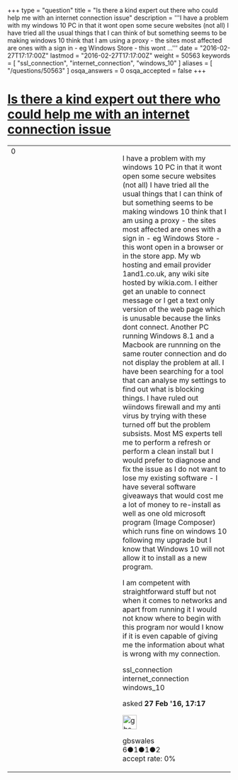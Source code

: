 +++
type = "question"
title = "Is there a kind expert out there who could help me with an internet connection issue"
description = '''I have a problem with my windows 10 PC in that it wont open some secure websites (not all) I have tried all the usual things that I can think of but something seems to be making windows 10 think that I am using a proxy - the sites most affected are ones with a sign in - eg Windows Store - this wont ...'''
date = "2016-02-27T17:17:00Z"
lastmod = "2016-02-27T17:17:00Z"
weight = 50563
keywords = [ "ssl_connection", "internet_connection", "windows_10" ]
aliases = [ "/questions/50563" ]
osqa_answers = 0
osqa_accepted = false
+++

<div class="headNormal">

# [Is there a kind expert out there who could help me with an internet connection issue](/questions/50563/is-there-a-kind-expert-out-there-who-could-help-me-with-an-internet-connection-issue)

</div>

<div id="main-body">

<div id="askform">

<table id="question-table" style="width:100%;"><colgroup><col style="width: 50%" /><col style="width: 50%" /></colgroup><tbody><tr class="odd"><td style="width: 30px; vertical-align: top"><div class="vote-buttons"><span id="post-50563-upvote" class="ajax-command post-vote up" rel="nofollow" title="I like this post (click again to cancel)"> </span><div id="post-50563-score" class="post-score" title="current number of votes">0</div><span id="post-50563-downvote" class="ajax-command post-vote down" rel="nofollow" title="I dont like this post (click again to cancel)"> </span> <span id="favorite-mark" class="ajax-command favorite-mark" rel="nofollow" title="mark/unmark this question as favorite (click again to cancel)"> </span><div id="favorite-count" class="favorite-count"></div></div></td><td><div id="item-right"><div class="question-body"><p>I have a problem with my windows 10 PC in that it wont open some secure websites (not all) I have tried all the usual things that I can think of but something seems to be making windows 10 think that I am using a proxy - the sites most affected are ones with a sign in - eg Windows Store - this wont open in a browser or in the store app. My wb hosting and email provider 1and1.co.uk, any wiki site hosted by wikia.com. I either get an unable to connect message or I get a text only version of the web page which is unusable because the links dont connect. Another PC running Windows 8.1 and a Macbook are runnning on the same router connection and do not display the problem at all. I have been searching for a tool that can analyse my settings to find out what is blocking things. I have ruled out wiindows firewall and my anti virus by trying with these turned off but the problem subsists. Most MS experts tell me to perform a refresh or perform a clean install but I would prefer to diagnose and fix the issue as I do not want to lose my existing software - I have several software giveaways that would cost me a lot of money to re-install as well as one old microsoft program (Image Composer) which runs fine on windows 10 following my upgrade but I know that Windows 10 will not allow it to install as a new program.</p><p>I am competent with straightforward stuff but not when it comes to networks and apart from running it I would not know where to begin with this program nor would I know if it is even capable of giving me the information about what is wrong with my connection.</p></div><div id="question-tags" class="tags-container tags"><span class="post-tag tag-link-ssl_connection" rel="tag" title="see questions tagged &#39;ssl_connection&#39;">ssl_connection</span> <span class="post-tag tag-link-internet_connection" rel="tag" title="see questions tagged &#39;internet_connection&#39;">internet_connection</span> <span class="post-tag tag-link-windows_10" rel="tag" title="see questions tagged &#39;windows_10&#39;">windows_10</span></div><div id="question-controls" class="post-controls"></div><div class="post-update-info-container"><div class="post-update-info post-update-info-user"><p>asked <strong>27 Feb '16, 17:17</strong></p><img src="https://secure.gravatar.com/avatar/7aa4e44f8aef7005fff01d0a6c01a33b?s=32&amp;d=identicon&amp;r=g" class="gravatar" width="32" height="32" alt="gbswales&#39;s gravatar image" /><p><span>gbswales</span><br />
<span class="score" title="6 reputation points">6</span><span title="1 badges"><span class="badge1">●</span><span class="badgecount">1</span></span><span title="1 badges"><span class="silver">●</span><span class="badgecount">1</span></span><span title="2 badges"><span class="bronze">●</span><span class="badgecount">2</span></span><br />
<span class="accept_rate" title="Rate of the user&#39;s accepted answers">accept rate:</span> <span title="gbswales has no accepted answers">0%</span></p></div></div><div id="comments-container-50563" class="comments-container"></div><div id="comment-tools-50563" class="comment-tools"></div><div class="clear"></div><div id="comment-50563-form-container" class="comment-form-container"></div><div class="clear"></div></div></td></tr></tbody></table>

</div>

</div>


